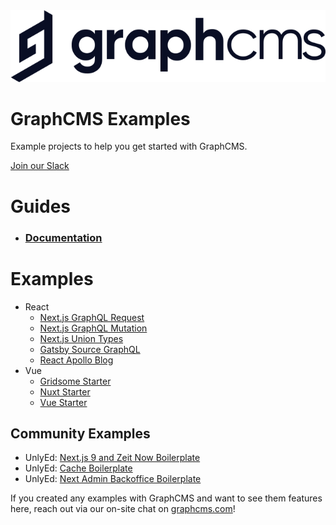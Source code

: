 <img src="https://raw.githubusercontent.com/GraphCMS/graphcms-examples/master/assets/gcms-logo.svg?sanitize=true" width="700px" alt="GraphCMS Logo" />

# GraphCMS Examples

Example projects to help you get started with GraphCMS.

[Join our Slack](https://slack.graphcms.com)

# Guides

- ### [Documentation](https://graphcms.com/docs)

# Examples

- React
  - [Next.js GraphQL Request](nextjs-graphql-request)
  - [Next.js GraphQL Mutation](nextjs-graphql-mutation)
  - [Next.js Union Types](nextjs-graphql-mutation)
  - [Gatsby Source GraphQL](gatsby-source-graphql)
  - [React Apollo Blog](react-apollo-blog)
- Vue
  - [Gridsome Starter](gatsby-source-graphql)
  - [Nuxt Starter](nuxt-starter)
  - [Vue Starter](vue-starter)

## Community Examples

- UnlyEd: [Next.js 9 and Zeit Now Boilerplate](https://github.com/UnlyEd/next-right-now/)
- UnlyEd: [Cache Boilerplate](https://github.com/UnlyEd/GraphCMS-cache-boilerplate)
- UnlyEd: [Next Admin Backoffice Boilerplate](https://github.com/UnlyEd/next-right-now-admin)

If you created any examples with GraphCMS and want to see them features here, reach out via our on-site chat on [graphcms.com](https://graphcms.com)!

